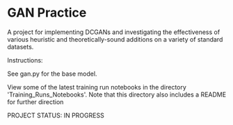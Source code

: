 # GAN Practice

A project for implementing DCGANs and investigating the effectiveness of various heuristic and theoretically-sound additions on a variety of standard datasets.

Instructions:

See gan.py for the base model.

View some of the latest training run notebooks in the directory 'Training_Runs_Notebooks'. Note that this directory also includes a README for further direction

PROJECT STATUS: IN PROGRESS
